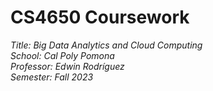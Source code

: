 # CS4650 Coursework

_Title: Big Data Analytics and Cloud Computing_  
_School: Cal Poly Pomona_  
_Professor: Edwin Rodríguez_  
_Semester: Fall 2023_
